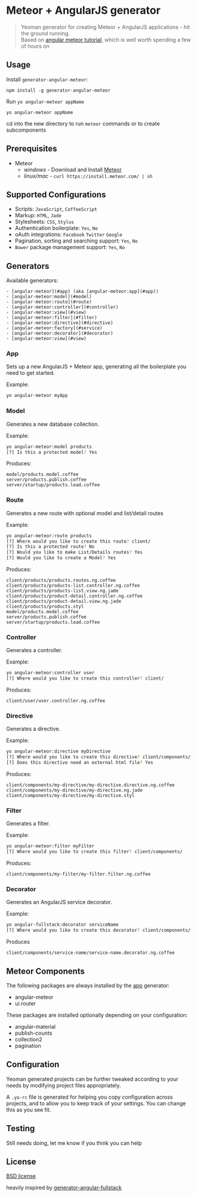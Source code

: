 # Meteor + AngularJS generator

> Yeoman generator for creating Meteor + AngularJS applications - hit the ground running.  
> Based on [angular meteor tutorial](http://angular-meteor.com/tutorial), which is well worth spending a few of hours on

## Usage

Install `generator-angular-meteor`:
```
npm install -g generator-angular-meteor
```

Run `yo angular-meteor appName`
```
yo angular-meteor appName
```

cd into the new directory to run `meteor` commands or to create subcomponents

## Prerequisites

* Meteor
    - *windows* -  Download and Install [Meteor](https://www.meteor.com/)
    - *linux/mac* - `curl https://install.meteor.com/ | sh`

## Supported Configurations

* Scripts: `JavaScript`, `CoffeeScript`
* Markup:  `HTML`, `Jade`
* Stylesheets: `CSS`, `Stylus`
* Authentication boilerplate: `Yes`, `No`
* oAuth integrations: `Facebook` `Twitter` `Google`
* Pagination, sorting and searching support: `Yes`, `No`
* `Bower` package management support: `Yes`, `No`

## Generators

Available generators:

    - [angular-meteor](#app) (aka [angular-meteor:app](#app))
    - [angular-meteor:model](#model)
    - [angular-meteor:route](#route)
    - [angular-meteor:controller](#controller)
    - [angular-meteor:view](#view)
    - [angular-meteor:filter](#filter)
    - [angular-meteor:directive](#directive)
    - [angular-meteor:factory](#service)
    - [angular-meteor:decorator](#decorator)
    - [angular-meteor:view](#view)

### App
Sets up a new AngularJS + Meteor app, generating all the boilerplate you need to get started.

Example:
```bash
yo angular-meteor myApp
```

### Model
Generates a new database collection.


Example:
```bash
yo angular-meteor:model products
[?] Is this a protected model? Yes
```

Produces:

    model/products.model.coffee
    server/products.publish.coffee
    server/startup/products.load.coffee

### Route
Generates a new route with optional model and list/detail routes

Example:
```bash
yo angular-meteor:route products
[?] Where would you like to create this route? client/
[?] Is this a protected route? No
[?] Would you like to make List/Details routes? Yes
[?] Would you like to create a Model? Yes
```

Produces:

    client/products/products.routes.ng.coffee
    client/products/products-list.controller.ng.coffee
    client/products/products-list.view.ng.jade
    client/products/product-detail.controller.ng.coffee
    client/products/product-detail.view.ng.jade
    client/products/products.styl
    model/products.model.coffee
    server/products.publish.coffee
    server/startup/products.load.coffee


### Controller
Generates a controller.

Example:
```bash
yo angular-meteor:controller user
[?] Where would you like to create this controller? client/
```

Produces:

    client/user/user.controller.ng.coffee

### Directive
Generates a directive.

Example:
```bash
yo angular-meteor:directive myDirective
[?] Where would you like to create this directive? client/components/
[?] Does this directive need an external html file? Yes
```

Produces:

    client/components/my-directive/my-directive.directive.ng.coffee
    client/components/my-directive/my-directive.ng.jade
    client/components/my-directive/my-directive.styl

### Filter
Generates a filter.

Example:
```bash
yo angular-meteor:filter myFilter
[?] Where would you like to create this filter? client/components/
```

Produces:

    client/components/my-filter/my-filter.filter.ng.coffee

### Decorator
Generates an AngularJS service decorator.

Example:
```bash
yo angular-fullstack:decorator serviceName
[?] Where would you like to create this decorator? client/components/
```

Produces

    client/components/service-name/service-name.decorator.ng.coffee


## Meteor Components

The following packages are always installed by the [app](#app) generator:

* angular-meteor
* ui.router

These packages are installed optionally depending on your configuration:

* angular-material
* publish-counts
* collection2
* pagination

## Configuration
Yeoman generated projects can be further tweaked according to your needs by modifying project files appropriately.

A `.yo-rc` file is generated for helping you copy configuration across projects, and to allow you to keep track of your settings. You can change this as you see fit.

## Testing

Still needs doing, let me know if you think you can help

## License

[BSD license](http://opensource.org/licenses/bsd-license.php)
  
heavily inspired by [generator-angular-fullstack](https://github.com/DaftMonk/generator-angular-fullstack)
